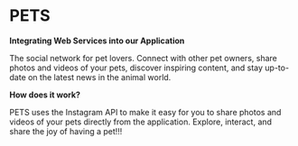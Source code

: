 # PETS

**Integrating Web Services into our Application**

The social network for pet lovers. Connect with other pet owners, share photos and videos of your pets, discover inspiring content, and stay up-to-date on the latest news in the animal world.

**How does it work?**

PETS uses the Instagram API to make it easy for you to share photos and videos of your pets directly from the application. Explore, interact, and share the joy of having a pet!!!
